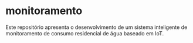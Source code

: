 # monitoramento
Este repositório apresenta o desenvolvimento de um sistema inteligente de monitoramento de consumo residencial de água baseado em IoT. 
